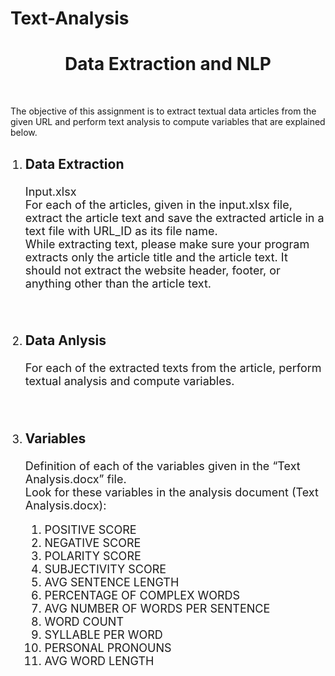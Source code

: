 # Text-Analysis
 <h1 style="text-align: center;">Data Extraction and NLP</h1><br>
 <p> The objective of this assignment is to extract textual data articles from the given URL and perform text analysis to compute variables that are explained below. 
 </p>
<ol>
<li style="font-size: large;"> 
<h3>Data Extraction</h3> 
<p> Input.xlsx <br>
For each of the articles, given in the input.xlsx file, extract the article text and save the extracted article in a text file with URL_ID as its file name.<br>
While extracting text, please make sure your program extracts only the article title and the article text. It should not extract the website header, footer, or anything other than the article text. 
</p><br>
</li>
<li style="font-size: large;">
<h3>Data Anlysis</h3>
<p> For each of the extracted texts from the article, perform textual analysis and compute variables.
            </p><br>
        </li>

<li style="font-size: large;">
            <h3>Variables</h3>
            <p>
                Definition of each of the variables given in the “Text Analysis.docx” file.<br>
                Look for these variables in the analysis document (Text Analysis.docx):<br>

<ol>
                    <li>POSITIVE SCORE</li>
                    <li>NEGATIVE SCORE</li>
                    <li>POLARITY SCORE</li>
                    <li>SUBJECTIVITY SCORE</li>
                    <li>AVG SENTENCE LENGTH</li>
                    <li>PERCENTAGE OF COMPLEX WORDS</li> 
                    <li>AVG NUMBER OF WORDS PER SENTENCE</li>
                    <li>WORD COUNT</li>
                    <li>SYLLABLE PER WORD</li>
                    <li>PERSONAL PRONOUNS</li>
                    <li>AVG WORD LENGTH</li>
                </ol>
            </p>
        </li>
    </ol>
